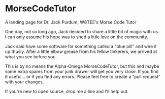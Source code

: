 # MorseCodeTutor
A landing page for Dr. Jack Purdum, W8TEE's Morse Code Tutor

One day, not so long ago, Jack decided to share a little bit of magic with us.  I can only assume his hope was to shed a little love on the community.

Jack said have some software for something called a "blue pill" and wire it up thusly.  After a little elbow grease from his fellow tinkerers, we arrived at what you see before you.

This is by no means the Alpha-Omega MorseCodeTutor, but this and maybe some extra spares from your junk drawer will get you very close.  If you find it useful... or if you find any errors.  Please feel free to create a "pull request" with your changes.

If you're new to open source, drop me a line and I'll help out.
